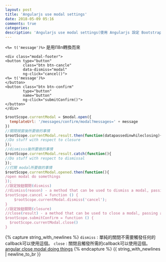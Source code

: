 ```yaml
---
layout: post
title: 'Angularjs use modal settings'
date: 2018-05-09 05:16
comments: true
categories:
description: 'Angularjs use modal settings(使用 Angularjs 設定 Bootstrap視窗)'
---
```

`<%= t('message')%>` 是用I18n轉換而來
```erb
<div class="modal-footer">
<button type="button"
        class="btn btn-cancle"
        data-dismiss="modal"
        ng-click="cancel()">
<%= t('message')%>
</button>
<button class="btn btn-confirm"
        type="button"
        name="button"
        ng-click="submitConfirm()">
</button>
</div>
```
```js
$rootScope.currentModal = $modal.open({
  templateUrl: '/messages/confirm/modal?messages=' + message
})
//關閉視窗後所要做的事情
$rootScope.currentModal.result.then(function(datapassedinwhileclosing){
//Do stuff with respect to closure
});
//dismisss後所要做的事情
$rootScope.currentModal.result.catch(function(){
//Do stuff with respect to dismissal
});
//打開 modal所要做的事情
$rootScope.currentModal.opened.then(function(){
/open modal do somethings
});
//設定按鈕關閉(dismiss)
//dismiss(reason) - a method that can be used to dismiss a modal, passing a reason
$rootScope.cancel = function () {
	$rootScope.currentModal.dismiss('cancel');
}
//設定按鈕關閉(closure)
//close(result) - a method that can be used to close a modal, passing a result
$rootScope.submitConfirm = function () {
  $rootScope.currentModal.close()
}
```
{% capture string_with_newlines %}
`dismiss` : 單純的關閉不需要觸發任何的callback可以使用這個。
`close` : 關閉且觸發所需的callback可以使用這個。
[angular close modal doing things](https://stackoverflow.com/questions/30356844/angularjs-bootstrap-modal-closing-call-when-clicking-outside-esc)
{% endcapture %}
{{ string_with_newlines | newline_to_br }}